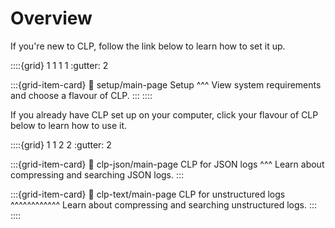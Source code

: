 # Overview

If you're new to CLP, follow the link below to learn how to set it up.

::::{grid} 1 1 1 1
:gutter: 2

:::{grid-item-card}
:link: setup/main-page
Setup
^^^
View system requirements and choose a flavour of CLP.
:::
::::

If you already have CLP set up on your computer, click your flavour of CLP below to learn how to use it.

::::{grid} 1 1 2 2
:gutter: 2

:::{grid-item-card}
:link: clp-json/main-page
CLP for JSON logs
^^^
Learn about compressing and searching JSON logs.
:::

:::{grid-item-card}
:link: clp-text/main-page
CLP for unstructured logs
^^^^^^^^^^^^
Learn about compressing and searching unstructured logs.
:::
::::
